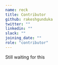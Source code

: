 ```yaml
---
name: reck
title: Contributor
github: rakeshgunduka
twitter: ""
linkedin: ""
slack: ""
joining_date: ""
role: "contributor"
---
```


Still waiting for this
